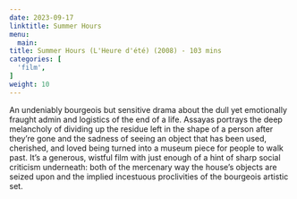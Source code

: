 ```yaml
---
date: 2023-09-17
linktitle: Summer Hours
menu:
  main:
title: Summer Hours (L'Heure d'été) (2008) - 103 mins
categories: [
  'film',
]
weight: 10
---
```


An undeniably bourgeois but sensitive drama about the dull yet emotionally fraught admin and logistics of the end of a life. Assayas portrays the deep melancholy of dividing up the residue left in the shape of a person after they’re gone and the sadness of seeing an object that has been used, cherished, and loved being turned into a museum piece for people to walk past. It’s a generous, wistful film with just enough of a hint of sharp social criticism underneath: both of the mercenary way the house’s objects are seized upon and the implied incestuous proclivities of the bourgeois artistic set. 

